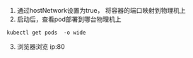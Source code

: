 1. 通过hostNetwork设置为true， 将容器的端口映射到物理机上
2. 启动后，查看pod部署到哪台物理机上

```
kubectl get pods  -o wide
```

3. 浏览器浏览 ip:80 

